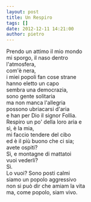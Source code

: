 ```yaml
---
layout: post
title: Un Respiro
tags: []
date: 2012-12-11 14:21:00
author: pietro
---
```

Prendo un attimo il mio mondo<br/>mi sporgo, il naso dentro<br/>l'atmosfera,<br/>com'è nera,<br/>i miei popoli fan cose strane<br/>hanno eletto un capo<br/>sembra una democrazia,<br/>sono gente solitaria<br/>ma non manca l'allegria<br/>possono ubriacarsi d'aria<br/>e han per Dio il signor Follia.<br/>Respiro un po' della loro aria e<br/>sì, è la mia,<br/>mi faccio tendere del cibo<br/>ed è il più buono che ci sia;<br/>avete ospiti?<br/>Sì, e montagne di mattatoi<br/>vuoi vederli?<br/>Sì.<br/>Lo vuoi? Sono posti calmi<br/>siamo un popolo aggressivo<br/>non si può dir che amiam la vita<br/>ma, come popolo, siam vivo.
